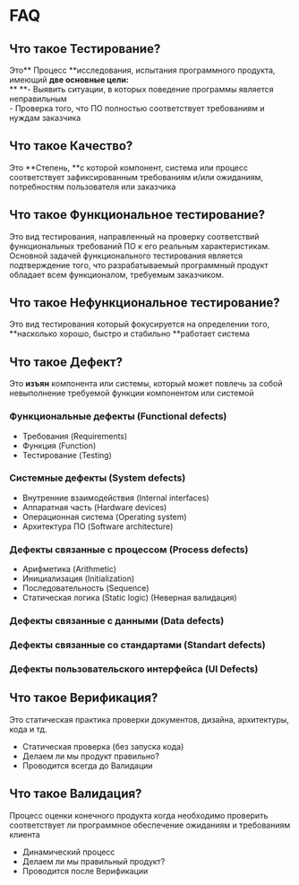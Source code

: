 # FAQ

## Что такое Тестирование?

&#x20; Это** Процесс **исследования, испытания программного продукта, имеющий **две основные цели:**\
**    **- Выявить ситуации, в которых поведение программы является неправильным\
&#x20;   \- Проверка того, что ПО полностью соответствует требованиям и нуждам заказчика&#x20;

## Что такое Качество?

&#x20; Это **Степень, **с которой компонент, система или процесс соответствует зафиксированным требованиям и/или ожиданиям, потребностям пользователя или заказчика

## Что такое Функциональное тестирование?

&#x20; Это вид тестирования, направленный на проверку соответствий функциональных требований ПО к его реальным характеристикам.\
&#x20; Основной задачей функционального тестирования является подтверждение того, что разрабатываемый программный продукт обладает всем функционалом, требуемым заказчиком.

## Что такое Нефункциональное тестирование?

&#x20; Это вид тестирования который фокусируется на определении того, **насколько хорошо, быстро и стабильно **работает система

## Что такое Дефект?

&#x20; Это **изъян** компонента или системы, который может повлечь за собой невыполнение требуемой функции компонентом или системой

### Функциональные дефекты (Functional defects)

* Требования (Requirements)
* Функция (Function)
* Тестирование (Testing)

### Системные дефекты (System defects)

* Внутренние взаимодействия (Internal interfaces)
* Аппаратная часть (Hardware devices)
* Операционная система (Operating system)
* Архитектура ПО (Software architecture)

### Дефекты связанные с процессом (Process defects)

* Арифметика (Arithmetic)
* Инициализация (Initialization)
* Последовательность (Sequence)
* Статическая логика (Static logic) (Неверная валидация)&#x20;

### Дефекты связанные с данными (Data defects)

### Дефекты связанные со стандартами (Standart defects)

### Дефекты пользовательского интерфейса (UI Defects)

## Что такое Верификация?

Это статическая практика проверки документов, дизайна, архитектуры, кода и тд.

* Статическая проверка (без запуска кода)
* Делаем ли мы продукт правильно?
* Проводится всегда до Валидации

## Что такое Валидация?

Процесс оценки конечного продукта когда необходимо проверить соответствует ли программное обеспечение ожиданиям и требованиям клиента

* Динамический процесс
* Делаем ли мы правильный продукт?
* Проводится после Верификации

